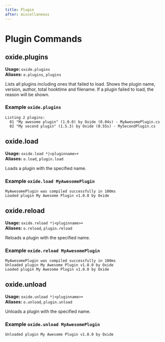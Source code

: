 ```yaml
---
title: Plugin
after: miscellaneous
---
```


# Plugin Commands

## oxide.plugins

**Usage:** `oxide.plugins`  
**Aliases:** `o.plugins`, `plugins`

Lists all plugins including ones that failed to load. Shows the plugin name, version, author, total hooktime and filename. If a plugin failed to load, the reason will be shown.

### Example `oxide.plugins`

```
Listing 2 plugins:
  01 "My awesome plugin" (1.0.0) by Oxide (0.04s) - MyAwesomePlugin.cs
  02 "My second plugin" (1.5.3) by Oxide (0.55s) - MySecondPlugin.cs
```

## oxide.load

**Usage:** `oxide.load *|<pluginname>+`  
**Aliases:** `o.load`, `plugin.load`

Loads a plugin with the specified name.

### Example `oxide.load MyAwesomePlugin`

```
MyAwesomePlugin was compiled successfully in 100ms
Loaded plugin My Awesome Plugin v1.0.0 by Oxide
```

## oxide.reload

**Usage:** `oxide.reload *|<pluginname>+`  
**Aliases:** `o.reload`, `plugin.reload`

Reloads a plugin with the specified name.

### Example `oxide.reload MyAwesomePlugin`

```
MyAwesomePlugin was compiled successfully in 100ms
Unloaded plugin My Awesome Plugin v1.0.0 by Oxide
Loaded plugin My Awesome Plugin v1.0.0 by Oxide
```

## oxide.unload

**Usage:** `oxide.unload *|<pluginname>+`  
**Aliases:** `o.unload`, `plugin.unload`

Unloads a plugin with the specified name.

### Example `oxide.unload MyAwesomePlugin`

```
Unloaded plugin My Awesome Plugin v1.0.0 by Oxide
```